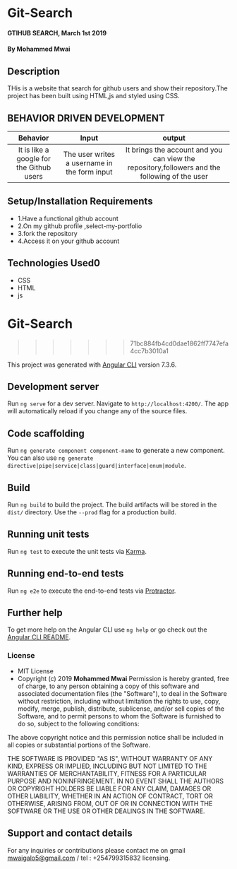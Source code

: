 
# Git-Search

#### GTIHUB SEARCH, March 1st 2019
#### By **Mohammed Mwai**
## Description
THis is a website that search for github users and show their repository.The project has been built using HTML,js and styled using CSS.
## BEHAVIOR DRIVEN DEVELOPMENT
| Behavior       | Input     | output|
| :-------------: | :-------------: | :-------------: |
| It is like a google for the Github users    | The user writes a username in the form input  | It brings the account and you can view the repository,followers and the following of the user |
 
 
  
 ## Setup/Installation Requirements
* 1.Have a functional github account
* 2.On my github profile ,select-my-portfolio
* 3.fork the repository
* 4.Access it on your github account
## Technologies Used0
* CSS
* HTML
* js
# Git-Search
>>>>>>> 71bc884fb4cd0dae1862ff7747efa4cc7b3010a1

This project was generated with [Angular CLI](https://github.com/angular/angular-cli) version 7.3.6.

## Development server

Run `ng serve` for a dev server. Navigate to `http://localhost:4200/`. The app will automatically reload if you change any of the source files.

## Code scaffolding

Run `ng generate component component-name` to generate a new component. You can also use `ng generate directive|pipe|service|class|guard|interface|enum|module`.

## Build

Run `ng build` to build the project. The build artifacts will be stored in the `dist/` directory. Use the `--prod` flag for a production build.

## Running unit tests

Run `ng test` to execute the unit tests via [Karma](https://karma-runner.github.io).

## Running end-to-end tests

Run `ng e2e` to execute the end-to-end tests via [Protractor](http://www.protractortest.org/).

## Further help

To get more help on the Angular CLI use `ng help` or go check out the [Angular CLI README](https://github.com/angular/angular-cli/blob/master/README.md).
### License
* MIT License
* Copyright (c) 2019 **Mohammed Mwai**
Permission is hereby granted, free of charge, to any person obtaining a copy of this software and associated documentation files (the "Software"), to deal in the Software without restriction, including without limitation the rights to use, copy, modify, merge, publish, distribute, sublicense, and/or sell copies of the Software, and to permit persons to whom the Software is furnished to do so, subject to the following conditions:

The above copyright notice and this permission notice shall be included in all copies or substantial portions of the Software.

THE SOFTWARE IS PROVIDED "AS IS", WITHOUT WARRANTY OF ANY KIND, EXPRESS OR IMPLIED, INCLUDING BUT NOT LIMITED TO THE WARRANTIES OF MERCHANTABILITY, FITNESS FOR A PARTICULAR PURPOSE AND NONINFRINGEMENT. IN NO EVENT SHALL THE AUTHORS OR COPYRIGHT HOLDERS BE LIABLE FOR ANY CLAIM, DAMAGES OR OTHER LIABILITY, WHETHER IN AN ACTION OF CONTRACT, TORT OR OTHERWISE, ARISING FROM, OUT OF OR IN CONNECTION WITH THE SOFTWARE OR THE USE OR OTHER DEALINGS IN THE SOFTWARE.
## Support and contact details
For any inquiries or contributions please contact me on gmail mwaigalo5@gmail.com / tel : +254799315832
 licensing.

